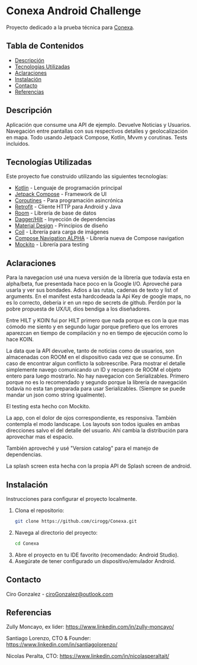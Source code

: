 # Conexa Android Challenge

Proyecto dedicado a la prueba técnica para [Conexa](https://conexa.ai/).

## Tabla de Contenidos

- [Descripción](#descripción)
- [Tecnologías Utilizadas](#tecnologías-utilizadas)
- [Aclaraciones](#aclaraciones)
- [Instalación](#instalación)
- [Contacto](#contacto)
- [Referencias](#referencias)

## Descripción

Aplicación que consume una API de ejemplo. Devuelve Noticias y Usuarios. Navegación entre pantallas con sus respectivos detalles y geolocalización en mapa. 
Todo usando Jetpack Compose, Kotlin, Mvvm y corutinas.
Tests incluidos.

## Tecnologías Utilizadas

Este proyecto fue construido utilizando las siguientes tecnologías:

- [Kotlin](https://kotlinlang.org/) - Lenguaje de programación principal
- [Jetpack Compose](https://developer.android.com/jetpack/compose) - Framework de UI
- [Coroutines](https://kotlinlang.org/docs/coroutines-overview.html) - Para programación asincrónica
- [Retrofit](https://square.github.io/retrofit/) - Cliente HTTP para Android y Java
- [Room](https://developer.android.com/jetpack/androidx/releases/room) - Librería de base de datos
- [Dagger/Hilt](https://dagger.dev/hilt/) - Inyección de dependencias
- [Material Design](https://material.io/design) - Principios de diseño
- [Coil](https://coil-kt.github.io/coil/) - Librería para carga de imágenes
- [Compose Navigation ALPHA](https://developer.android.com/reference/androidx/navigation/package-summary) - Librería nueva de Compose navigation
- [Mockito](https://site.mockito.org/) - Librería para testing

## Aclaraciones

Para la navegacion usé una nueva versión de la librería que todavía esta en alpha/beta, fue presentada hace poco en la Google I/O. Aproveché para usarla y ver sus bondades. Adios a las rutas, cadenas de texto y list of arguments.
En el manifest esta hardcodeada la Api Key de google maps, no es lo correcto, deberia ir en un repo de secrets de github.
Perdón por la pobre propuesta de UX/UI, dios bendiga a los diseñadores.

Entre HILT y KOIN fui por HILT primero que nada porque es con la que mas cómodo me siento y en segundo lugar porque prefiero que los errores aparezcan en tiempo de compilación y no en tiempo de ejecución como lo hace KOIN.

La data que la API devuelve, tanto de noticias como de usuarios, son almacenadas con ROOM en el dispositivo cada vez que se consume. En caso de encontrar algun conflicto la sobreescribe.
Para mostrar el detalle simplemente navego comunicando un ID y recupero de ROOM el objeto entero para luego mostrarlo. No hay navegacion con Serializables. Primero porque no es lo recomendado y segundo porque la librería de navegación todavía no esta tan preparada para usar Serializables. (Siempre se puede mandar un json como string igualmente).

El testing esta hecho con Mockito.

La app, con el dolor de ojos correspondiente, es responsiva. También contempla el modo landscape. Los layouts son todos iguales en ambas direcciones salvo el del detalle del usuario. Ahí cambia la distribución para aprovechar mas el espacio.

También aproveché y usé "Version catalog" para el manejo de dependencias.

La splash screen esta hecha con la propia API de Splash screen de android.

## Instalación

Instrucciones para configurar el proyecto localmente.

1. Clona el repositorio:
   ```bash
   git clone https://github.com/cirogg/Conexa.git

2. Navega al directorio del proyecto:
   ```bash
   cd Conexa
   
3. Abre el proyecto en tu IDE favorito (recomendado: Android Studio).
4. Asegúrate de tener configurado un dispositivo/emulador Android.

## Contacto
Ciro Gonzalez - ciroGonzalez@outlook.com

## Referencias

Zully Moncayo, ex lider: https://www.linkedin.com/in/zully-moncayo/

Santiago Lorenzo, CTO & Founder: https://www.linkedin.com/in/santiagolorenzo/ 

Nicolas Peralta, CTO: https://www.linkedin.com/in/nicolasperaltait/
 
